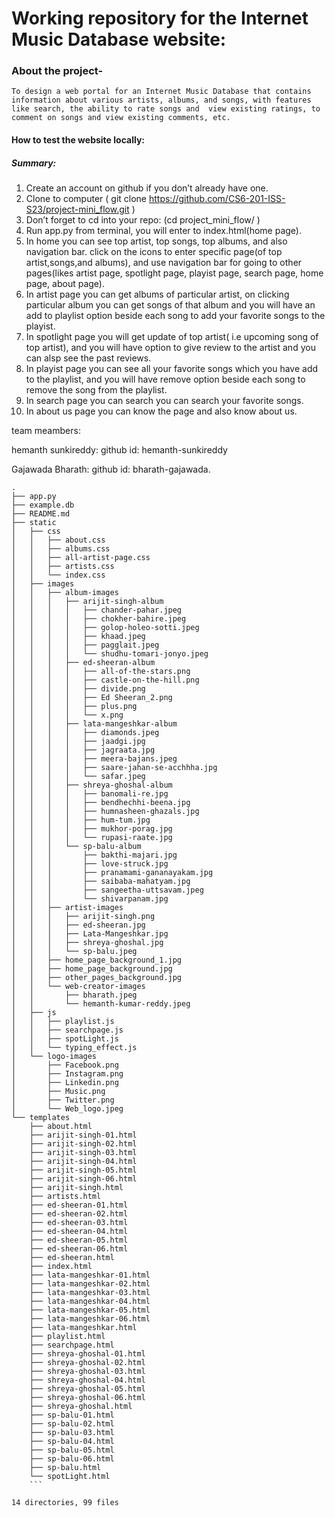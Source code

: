 

# **Working repository for the Internet Music Database website:**

### About the project-

    To design a web portal for an Internet Music Database that contains information about various artists, albums, and songs, with features like search, the ability to rate songs and 	view existing ratings, to comment on songs and view existing comments, etc.

#### How to test the website locally:

##### Summary:

1. Create an account on github if you don’t already have one.
2. Clone to computer ( git clone https://github.com/CS6-201-ISS-S23/project-mini_flow.git )
3. Don’t forget to cd into your repo: (cd project_mini_flow/ )
4. Run app.py from terminal, you will enter to index.html(home page).
5. In home you can see top artist, top songs, top albums, and also navigation bar. click on the icons to enter specific page(of top artist,songs,and albums), and use navigation bar for going to other pages(likes artist page, spotlight page, playist page, search page, home page, about page).
6. In artist page you can get albums of particular artist, on clicking particular album you can get songs of that album and you will have an add to playlist option beside each song to add your favorite songs to the playist.
7. In spotlight page you will get update of top artist( i.e upcoming song of top artist), and you will have option to give review to the artist and you can alsp see the past reviews.
8. In playist page you can see all your favorite songs which you have add to the playlist, and you will have remove option beside each song to remove the song from the playlist.
9. In search page you can search you can search your favorite songs.
10. In about us page you can know the page and also know about us.

team meambers:

hemanth sunkireddy:
github id: hemanth-sunkireddy

Gajawada Bharath:
github id: bharath-gajawada.
```
.
├── app.py
├── example.db
├── README.md
├── static
│   ├── css
│   │   ├── about.css
│   │   ├── albums.css
│   │   ├── all-artist-page.css
│   │   ├── artists.css
│   │   └── index.css
│   ├── images
│   │   ├── album-images
│   │   │   ├── arijit-singh-album
│   │   │   │   ├── chander-pahar.jpeg
│   │   │   │   ├── chokher-bahire.jpeg
│   │   │   │   ├── golop-holeo-sotti.jpeg
│   │   │   │   ├── khaad.jpeg
│   │   │   │   ├── pagglait.jpeg
│   │   │   │   └── shudhu-tomari-jonyo.jpeg
│   │   │   ├── ed-sheeran-album
│   │   │   │   ├── all-of-the-stars.png
│   │   │   │   ├── castle-on-the-hill.png
│   │   │   │   ├── divide.png
│   │   │   │   ├── Ed Sheeran_2.png
│   │   │   │   ├── plus.png
│   │   │   │   └── x.png
│   │   │   ├── lata-mangeshkar-album
│   │   │   │   ├── diamonds.jpeg
│   │   │   │   ├── jaadgi.jpg
│   │   │   │   ├── jagraata.jpg
│   │   │   │   ├── meera-bajans.jpeg
│   │   │   │   ├── saare-jahan-se-acchhha.jpg
│   │   │   │   └── safar.jpeg
│   │   │   ├── shreya-ghoshal-album
│   │   │   │   ├── banomali-re.jpg
│   │   │   │   ├── bendhechhi-beena.jpg
│   │   │   │   ├── humnasheen-ghazals.jpg
│   │   │   │   ├── hum-tum.jpg
│   │   │   │   ├── mukhor-porag.jpg
│   │   │   │   └── rupasi-raate.jpg
│   │   │   └── sp-balu-album
│   │   │       ├── bakthi-majari.jpg
│   │   │       ├── love-struck.jpg
│   │   │       ├── pranamami-gananayakam.jpg
│   │   │       ├── saibaba-mahatyam.jpg
│   │   │       ├── sangeetha-uttsavam.jpeg
│   │   │       └── shivarpanam.jpg
│   │   ├── artist-images
│   │   │   ├── arijit-singh.png
│   │   │   ├── ed-sheeran.jpg
│   │   │   ├── Lata-Mangeshkar.jpg
│   │   │   ├── shreya-ghoshal.jpg
│   │   │   └── sp-balu.jpeg
│   │   ├── home_page_background_1.jpg
│   │   ├── home_page_background.jpg
│   │   ├── other_pages_background.jpg
│   │   └── web-creator-images
│   │       ├── bharath.jpeg
│   │       └── hemanth-kumar-reddy.jpeg
│   ├── js
│   │   ├── playlist.js
│   │   ├── searchpage.js
│   │   ├── spotLight.js
│   │   └── typing_effect.js
│   └── logo-images
│       ├── Facebook.png
│       ├── Instagram.png
│       ├── Linkedin.png
│       ├── Music.png
│       ├── Twitter.png
│       └── Web_logo.jpeg
└── templates
    ├── about.html
    ├── arijit-singh-01.html
    ├── arijit-singh-02.html
    ├── arijit-singh-03.html
    ├── arijit-singh-04.html
    ├── arijit-singh-05.html
    ├── arijit-singh-06.html
    ├── arijit-singh.html
    ├── artists.html
    ├── ed-sheeran-01.html
    ├── ed-sheeran-02.html
    ├── ed-sheeran-03.html
    ├── ed-sheeran-04.html
    ├── ed-sheeran-05.html
    ├── ed-sheeran-06.html
    ├── ed-sheeran.html
    ├── index.html
    ├── lata-mangeshkar-01.html
    ├── lata-mangeshkar-02.html
    ├── lata-mangeshkar-03.html
    ├── lata-mangeshkar-04.html
    ├── lata-mangeshkar-05.html
    ├── lata-mangeshkar-06.html
    ├── lata-mangeshkar.html
    ├── playlist.html
    ├── searchpage.html
    ├── shreya-ghoshal-01.html
    ├── shreya-ghoshal-02.html
    ├── shreya-ghoshal-03.html
    ├── shreya-ghoshal-04.html
    ├── shreya-ghoshal-05.html
    ├── shreya-ghoshal-06.html
    ├── shreya-ghoshal.html
    ├── sp-balu-01.html
    ├── sp-balu-02.html
    ├── sp-balu-03.html
    ├── sp-balu-04.html
    ├── sp-balu-05.html
    ├── sp-balu-06.html
    ├── sp-balu.html
    └── spotLight.html
    ```

14 directories, 99 files

